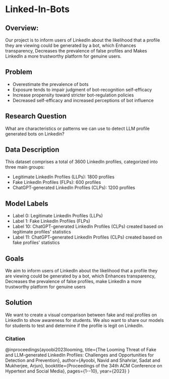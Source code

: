 # Linked-In-Bots

## Overview:
Our project is to inform users of LinkedIn about the likelihood that a profile they are viewing could be generated by a bot, which Enhances transparency, Decreases the prevalence of false profiles
and Makes LinkedIn a more trustworthy platform for genuine users.

## Problem
* Overestimate the prevalence of bots 
* Exposure tends to impair judgment of bot-recognition self-efficacy 
* Increase propensity toward stricter bot-regulation policies 
* Decreased self-efficacy and increased perceptions of bot influence

## Research Question
What are characteristics or patterns we can use to detect LLM profile generated bots on Linkedin?

## Data Description
This dataset comprises a total of 3600 LinkedIn profiles, categorized into three main groups:

* Legitimate LinkedIn Profiles (LLPs): 1800 profiles
* Fake LinkedIn Profiles (FLPs): 600 profiles
* ChatGPT-generated LinkedIn Profiles (CLPs): 1200 profiles

## Model Labels

* Label 0: Legitimate LinkedIn Profiles (LLPs)
* Label 1: Fake LinkedIn Profiles (FLPs)
* Label 10: ChatGPT-generated LinkedIn Profiles (CLPs) created based on legitimate profiles' statistics
* Label 11: ChatGPT-generated LinkedIn Profiles (CLPs) created based on fake profiles' statistics

## Goals
We aim to inform users of LinkedIn about the likelihood that a profile they are viewing could be generated by a bot, which
Enhances transparency, Decreases the prevalence of false profiles, make LinkedIn a more trustworthy platform for genuine users

## Solution

We want to create a visual comparison between fake and real profiles on LinkedIn to show awareness for students.
We also want to share our models for students to test and determine if the profile is legit on LinkedIn.


### Citation
@inproceedings{ayoobi2023looming,
  title={The Looming Threat of Fake and LLM-generated LinkedIn Profiles: Challenges and Opportunities for Detection and Prevention},
  author={Ayoobi, Navid and Shahriar, Sadat and Mukherjee, Arjun},
  booktitle={Proceedings of the 34th ACM Conference on Hypertext and Social Media},
  pages={1--10},
  year={2023}
}
